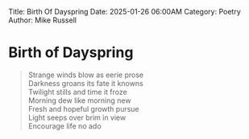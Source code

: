 Title: Birth Of Dayspring
Date: 2025-01-26 06:00AM
Category: Poetry
Author: Mike Russell
# Birth of Dayspring

> Strange winds blow as eerie prose<br>
Darkness groans its fate it knowns<br>
Twilight stills and time it froze<br>
Morning dew like morning new<br>
Fresh and hopeful growth pursue<br>
Light seeps over brim in view<br>
Encourage life no ado
